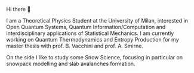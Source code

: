 Hi there 👋

I am a Theoretical Physics Student at the University of Milan, interested in Open Quantum Systems, Quantum Information/Computation and interdisciplinary applications of Statistical Mechanics. 
I am currently working on Quantum Thermodynamics and Entropy Production for my master thesis with prof. B. Vacchini and prof. A. Smirne. 

On the side I like to study some Snow Science, focusing in particular on snowpack modelling and slab avalanches formation. 
